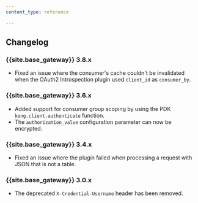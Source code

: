 ```yaml
---
content_type: reference

---
```


## Changelog

### {{site.base_gateway}} 3.8.x
* Fixed an issue where the consumer's cache couldn't be invalidated when the OAuth2 Introspection plugin used `client_id` as `consumer_by`.

### {{site.base_gateway}} 3.6.x
* Added support for consumer group scoping by using the PDK `kong.client.authenticate` function.
* The `authorization_value` configuration parameter can now be encrypted.

### {{site.base_gateway}} 3.4.x
* Fixed an issue where the plugin failed when processing a request with JSON that is not a table.

### {{site.base_gateway}} 3.0.x
* The deprecated `X-Credential-Username` header has been removed.